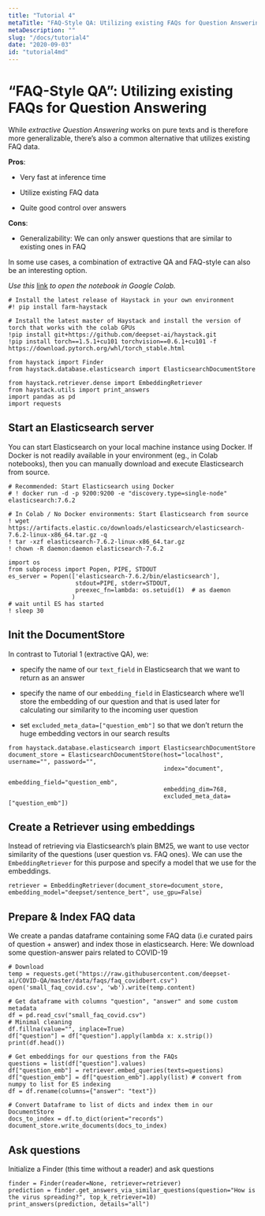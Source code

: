 ```yaml
---
title: "Tutorial 4"
metaTitle: "FAQ-Style QA: Utilizing existing FAQs for Question Answering"
metaDescription: ""
slug: "/docs/tutorial4"
date: "2020-09-03"
id: "tutorial4md"
---
```


# “FAQ-Style QA”: Utilizing existing FAQs for Question Answering

While *extractive Question Answering* works on pure texts and is
therefore more generalizable, there’s also a common alternative that
utilizes existing FAQ data.

**Pros**:


* Very fast at inference time


* Utilize existing FAQ data


* Quite good control over answers

**Cons**:


* Generalizability: We can only answer questions that are similar to
existing ones in FAQ

In some use cases, a combination of extractive QA and FAQ-style can also
be an interesting option.

*Use this*
[link](https://colab.research.google.com/github/deepset-ai/haystack/blob/master/tutorials/Tutorial4_Tutorial4_FAQ_style_QA.ipynb)
*to open the notebook in Google Colab.*

```
# Install the latest release of Haystack in your own environment
#! pip install farm-haystack

# Install the latest master of Haystack and install the version of torch that works with the colab GPUs
!pip install git+https://github.com/deepset-ai/haystack.git
!pip install torch==1.5.1+cu101 torchvision==0.6.1+cu101 -f https://download.pytorch.org/whl/torch_stable.html
```

```
from haystack import Finder
from haystack.database.elasticsearch import ElasticsearchDocumentStore

from haystack.retriever.dense import EmbeddingRetriever
from haystack.utils import print_answers
import pandas as pd
import requests
```

## Start an Elasticsearch server

You can start Elasticsearch on your local machine instance using Docker.
If Docker is not readily available in your environment (eg., in Colab
notebooks), then you can manually download and execute Elasticsearch
from source.

```
# Recommended: Start Elasticsearch using Docker
# ! docker run -d -p 9200:9200 -e "discovery.type=single-node" elasticsearch:7.6.2
```

```
# In Colab / No Docker environments: Start Elasticsearch from source
! wget https://artifacts.elastic.co/downloads/elasticsearch/elasticsearch-7.6.2-linux-x86_64.tar.gz -q
! tar -xzf elasticsearch-7.6.2-linux-x86_64.tar.gz
! chown -R daemon:daemon elasticsearch-7.6.2

import os
from subprocess import Popen, PIPE, STDOUT
es_server = Popen(['elasticsearch-7.6.2/bin/elasticsearch'],
                   stdout=PIPE, stderr=STDOUT,
                   preexec_fn=lambda: os.setuid(1)  # as daemon
                  )
# wait until ES has started
! sleep 30
```

## Init the DocumentStore

In contrast to Tutorial 1 (extractive QA), we:


* specify the name of our `text_field` in Elasticsearch that we want
to return as an answer


* specify the name of our `embedding_field` in Elasticsearch where
we’ll store the embedding of our question and that is used later for
calculating our similarity to the incoming user question


* set `excluded_meta_data=["question_emb"]` so that we don’t return
the huge embedding vectors in our search results

```
from haystack.database.elasticsearch import ElasticsearchDocumentStore
document_store = ElasticsearchDocumentStore(host="localhost", username="", password="",
                                            index="document",
                                            embedding_field="question_emb",
                                            embedding_dim=768,
                                            excluded_meta_data=["question_emb"])
```

## Create a Retriever using embeddings

Instead of retrieving via Elasticsearch’s plain BM25, we want to use
vector similarity of the questions (user question vs. FAQ ones). We can
use the `EmbeddingRetriever` for this purpose and specify a model that
we use for the embeddings.

```
retriever = EmbeddingRetriever(document_store=document_store, embedding_model="deepset/sentence_bert", use_gpu=False)
```

## Prepare & Index FAQ data

We create a pandas dataframe containing some FAQ data (i.e curated pairs
of question + answer) and index those in elasticsearch. Here: We
download some question-answer pairs related to COVID-19

```
# Download
temp = requests.get("https://raw.githubusercontent.com/deepset-ai/COVID-QA/master/data/faqs/faq_covidbert.csv")
open('small_faq_covid.csv', 'wb').write(temp.content)

# Get dataframe with columns "question", "answer" and some custom metadata
df = pd.read_csv("small_faq_covid.csv")
# Minimal cleaning
df.fillna(value="", inplace=True)
df["question"] = df["question"].apply(lambda x: x.strip())
print(df.head())

# Get embeddings for our questions from the FAQs
questions = list(df["question"].values)
df["question_emb"] = retriever.embed_queries(texts=questions)
df["question_emb"] = df["question_emb"].apply(list) # convert from numpy to list for ES indexing
df = df.rename(columns={"answer": "text"})

# Convert Dataframe to list of dicts and index them in our DocumentStore
docs_to_index = df.to_dict(orient="records")
document_store.write_documents(docs_to_index)
```

## Ask questions

Initialize a Finder (this time without a reader) and ask questions

```
finder = Finder(reader=None, retriever=retriever)
prediction = finder.get_answers_via_similar_questions(question="How is the virus spreading?", top_k_retriever=10)
print_answers(prediction, details="all")
```
